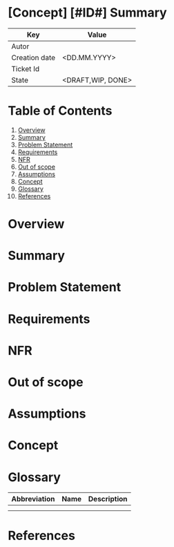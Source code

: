 # \[Concept\] \[#ID#\] Summary

| Key           | Value             |
|---------------|-------------------|
| Autor         | <name>            |
| Creation date | <DD.MM.YYYY>      |
| Ticket Id     | <ID> <url>        |
| State         | <DRAFT,WIP, DONE> |

# Table of Contents
1. [Overview](#overview)
2. [Summary](#summary)
3. [Problem Statement](#problem-statement)
4. [Requirements](#requirements)
5. [NFR](#nfr)
6. [Out of scope](#out-of-scope)
7. [Assumptions](#assumptions)
8. [Concept](#concept)
9. [Glossary](#glossary)
10. [References](#references)


# Overview

# Summary

# Problem Statement

# Requirements

# NFR

# Out of scope

# Assumptions

# Concept

# Glossary

| Abbreviation | Name | Description   |
|--------------|------|---------------|
|              |      |               |
|              |      |               |

# References
